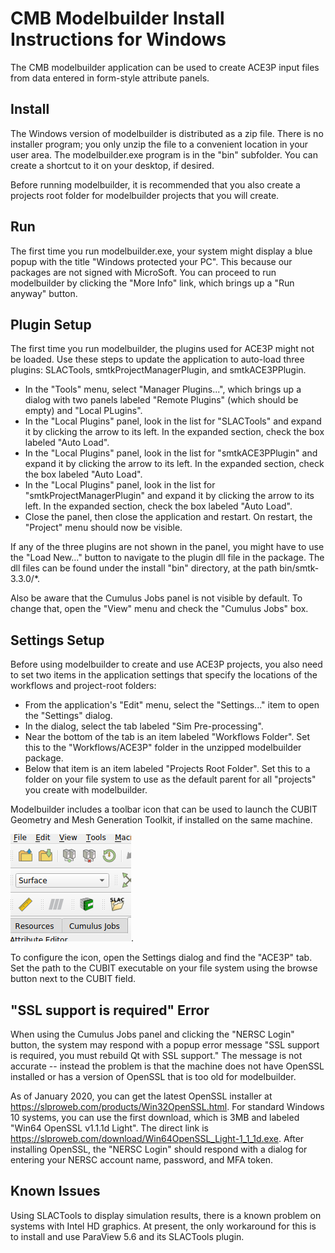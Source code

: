 # CMB Modelbuilder Install Instructions for Windows

The CMB modelbuilder application can be used to create ACE3P input
files from data entered in form-style attribute panels.


## Install

The Windows version of modelbuilder is distributed as a zip file.
There is no installer program; you only unzip the file to a convenient
location in your user area. The modelbuilder.exe program is in the "bin"
subfolder. You can create a shortcut to it on your desktop, if desired.

Before running modelbuilder, it is recommended that you also create a
projects root folder for modelbuilder projects that you will create.


## Run

The first time you run modelbuilder.exe, your system might display a
blue popup with the title "Windows protected your PC". This because
our packages are not signed with MicroSoft. You can proceed to run
modelbuilder by clicking the "More Info" link, which brings up a
"Run anyway" button.


## Plugin Setup

The first time you run modelbuilder, the plugins used for ACE3P might not
be loaded. Use these steps to update the application to auto-load three
plugins: SLACTools, smtkProjectManagerPlugin, and smtkACE3PPlugin.

* In the "Tools" menu, select "Manager Plugins...", which brings up a dialog
  with two panels labeled "Remote Plugins" (which should be empty) and
  "Local PLugins".
* In the "Local Plugins" panel, look in the list for "SLACTools" and expand
  it by clicking the arrow to its left. In the expanded section, check the
  box labeled "Auto Load".
* In the "Local Plugins" panel, look in the list for "smtkACE3PPlugin" and
  expand it by clicking the arrow to its left. In the expanded section, check
  the box labeled "Auto Load".
* In the "Local Plugins" panel, look in the list for
  "smtkProjectManagerPlugin" and expand it by clicking the arrow to its left.
  In the expanded section, check the box labeled "Auto Load".
* Close the panel, then close the application and restart. On restart, the
  "Project" menu should now be visible.

If any of the three plugins are not shown in the panel, you might have to use
the "Load New..." button to navigate to the plugin dll file in the package.
The dll files can be found under the install "bin" directory, at the path
bin/smtk-3.3.0/*.

Also be aware that the Cumulus Jobs panel is not visible by default. To change
that, open the "View" menu and check the "Cumulus Jobs" box.


## Settings Setup

Before using modelbuilder to create and use ACE3P projects, you also need to
set two items in the application settings that specify the locations of the
workflows and project-root folders:

* From the application's "Edit" menu, select the "Settings..." item to open
  the "Settings" dialog.
* In the dialog, select the tab labeled "Sim Pre-processing".
* Near the bottom of the tab is an item labeled "Workflows Folder". Set this
  to the "Workflows/ACE3P" folder in the unzipped modelbuilder package.
* Below that item is an item labeled "Projects Root Folder". Set this to a
  folder on your file system to use as the default parent for all "projects"
  you create with modelbuilder.

Modelbuilder includes a toolbar icon that can be used to launch the CUBIT
Geometry and Mesh Generation Toolkit, if installed on the same machine.

![Cubit Icon](./cubit-icon.png).

To configure the icon, open the Settings dialog and find the "ACE3P" tab.
Set the path to the CUBIT executable on your file system using the browse
button next to the CUBIT field.  


## "SSL support is required" Error

When using the Cumulus Jobs panel and clicking the "NERSC Login" button, the
system may respond with a popup error message "SSL support is required, you
must rebuild Qt with SSL support." The message is not accurate -- instead the
problem is that the machine does not have OpenSSL installed or has a version
of OpenSSL that is too old for modelbuilder.

As of January 2020, you can get the latest OpenSSL installer at
https://slproweb.com/products/Win32OpenSSL.html. For standard Windows 10
systems, you can use the first download, which is 3MB and labeled
"Win64 OpenSSL v1.1.1d Light". The direct link is
https://slproweb.com/download/Win64OpenSSL_Light-1_1_1d.exe. After installing
OpenSSL, the "NERSC Login" should respond with a dialog for entering your
NERSC account name, password, and MFA token.


## Known Issues

Using SLACTools to display simulation results, there is a known problem on
systems with Intel HD graphics. At present, the only workaround for this
is to install and use ParaView 5.6 and its SLACTools plugin.
